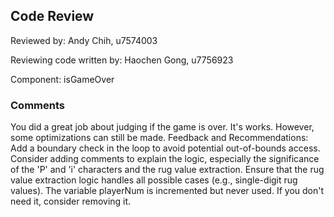 ## Code Review

Reviewed by: Andy Chih, u7574003

Reviewing code written by: Haochen Gong, u7756923

Component: isGameOver

### Comments 
You did a great job about judging if the game is over. It's works. However, some optimizations can still be made.
Feedback and Recommendations:
Add a boundary check in the loop to avoid potential out-of-bounds access.
Consider adding comments to explain the logic, especially the significance of the 'P' and 'i' characters and the rug value extraction.
Ensure that the rug value extraction logic handles all possible cases (e.g., single-digit rug values).
The variable playerNum is incremented but never used. If you don't need it, consider removing it.

